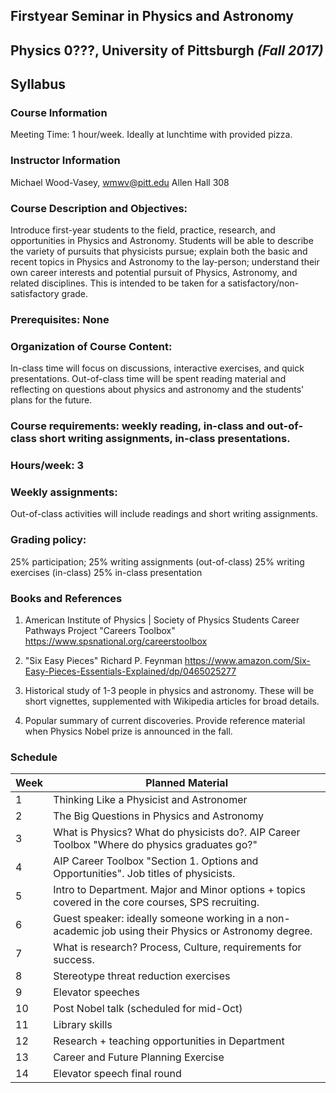 ## Firstyear Seminar in Physics and Astronomy
## Physics 0???, University of Pittsburgh *(Fall 2017)*
## Syllabus

### Course Information

Meeting Time: 1 hour/week.  Ideally at lunchtime with provided pizza.

### Instructor Information
Michael Wood-Vasey, wmwv@pitt.edu
Allen Hall 308

### Course Description and Objectives:
Introduce first-year students to the field, practice, research, and opportunities in Physics and Astronomy.  Students will be able to describe the variety of pursuits that physicists pursue; explain both the basic and recent topics in Physics and Astronomy to the lay-person; understand their own career interests and potential pursuit of Physics, Astronomy, and related disciplines.  This is intended to be taken for a satisfactory/non-satisfactory grade.

### Prerequisites:  None

### Organization of Course Content:
In-class time will focus on discussions, interactive exercises, and quick presentations.  Out-of-class time will be spent reading material and reflecting on questions about physics and astronomy and the students' plans for the future.

### Course requirements: weekly reading, in-class and out-of-class short writing assignments, in-class presentations.

### Hours/week: 3

### Weekly assignments:
Out-of-class activities will include readings and short writing assignments.

### Grading policy:
25% participation;
25% writing assignments (out-of-class)
25% writing exercises (in-class)
25% in-class presentation

### Books and References
1. American Institute of Physics | Society of Physics Students
Career Pathways Project "Careers Toolbox"
https://www.spsnational.org/careerstoolbox

2. "Six Easy Pieces"
Richard P. Feynman
https://www.amazon.com/Six-Easy-Pieces-Essentials-Explained/dp/0465025277

3. Historical study of 1-3 people in physics and astronomy.  These will be short vignettes, supplemented with Wikipedia articles for broad details.

4. Popular summary of current discoveries.  Provide reference material when Physics Nobel prize is announced in the fall.


### Schedule
Week | Planned Material
-----|-----------------
1    | Thinking Like a Physicist and Astronomer
2    | The Big Questions in Physics and Astronomy
3    | What is Physics?  What do physicists do?.  AIP Career Toolbox "Where do physics graduates go?"
4    | AIP Career Toolbox "Section 1.  Options and Opportunities".  Job titles of physicists.
5    | Intro to Department. Major and Minor options + topics covered in the core courses, SPS recruiting.
6    | Guest speaker: ideally someone working in a non-academic job using their Physics or Astronomy degree.
7    | What is research?  Process, Culture, requirements for success.
8    | Stereotype threat reduction exercises
9    | Elevator speeches
10   | Post Nobel talk (scheduled for mid-Oct)
11   | Library skills
12   | Research + teaching opportunities in Department
13   | Career and Future Planning Exercise
14   | Elevator speech final round
